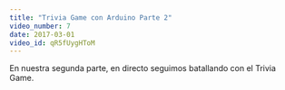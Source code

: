 ```yaml
---
title: "Trivia Game con Arduino Parte 2"
video_number: 7
date: 2017-03-01
video_id: qR5fUygHToM
---
```

En nuestra segunda parte, en directo seguimos batallando con el Trivia Game.
